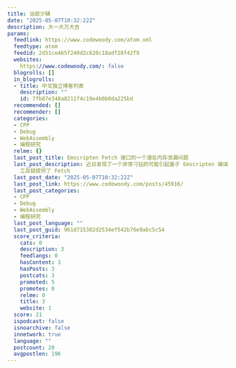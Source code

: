 ```yaml
---
title: 治部少辅
date: "2025-05-07T10:32:22Z"
description: 大一大万大吉
params:
  feedlink: https://www.codewoody.com/atom.xml
  feedtype: atom
  feedid: 2d51ce465f240d2c620c18adf28f42f9
  websites:
    https://www.codewoody.com/: false
  blogrolls: []
  in_blogrolls:
  - title: 中文独立博客列表
    description: ""
    id: 7fb87e348a8211f4c19e4b0b0da225bd
  recommended: []
  recommender: []
  categories:
  - CPP
  - Debug
  - WebAssembly
  - 编程研究
  relme: {}
  last_post_title: Emscripten Fetch 接口的一个潜在内存泄漏问题
  last_post_description: 近日发现了一个非常刁钻的可能引起基于 Emscripten 编译的 WASM 程序内存泄漏的问题。Emscripten
    工具链提供了 Fetch
  last_post_date: "2025-05-07T10:32:22Z"
  last_post_link: https://www.codewoody.com/posts/45916/
  last_post_categories:
  - CPP
  - Debug
  - WebAssembly
  - 编程研究
  last_post_language: ""
  last_post_guid: 961d715302d2534ef542b76e9abc5c54
  score_criteria:
    cats: 0
    description: 3
    feedlangs: 0
    hasContent: 3
    hasPosts: 3
    postcats: 3
    promoted: 5
    promotes: 0
    relme: 0
    title: 3
    website: 1
  score: 21
  ispodcast: false
  isnoarchive: false
  innetwork: true
  language: ""
  postcount: 20
  avgpostlen: 196
---
```

